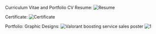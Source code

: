 Curriculum Vitae and Portfolio
CV Resume:
![Resume](https://user-images.githubusercontent.com/115260538/194708382-f2c4aec4-0db8-4957-a9ad-3a09ba80187e.png)

Certificate:
![Certificate](https://user-images.githubusercontent.com/115260538/194708391-b2992006-248c-4f4e-84b3-59a58036ab06.png)


Portfolio:
Graphic Designs:
![Valorant boosting service sales poster](https://user-images.githubusercontent.com/115260538/194704943-4849351c-e96a-48ee-a3cb-85d89d4eb323.png)
![1](https://user-images.githubusercontent.com/115260538/194704957-84547280-a667-4319-bb87-adf1376a8ad8.png)
